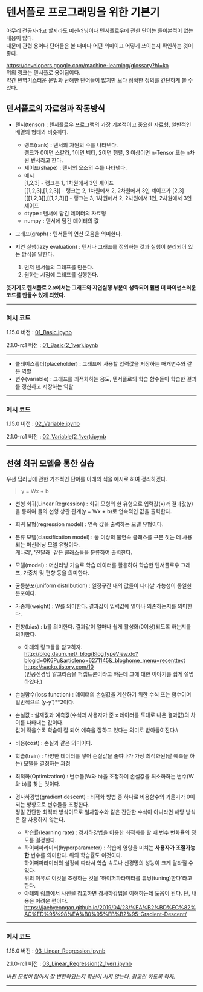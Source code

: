 # 텐서플로 프로그래밍을 위한 기본기

아무리 전공자라고 할지라도 머신러닝이나 텐서플로우에 관한 단어는 들어본적이 없는 내용이 많다.\
때문에 관련 용어나 단어들은 볼 때마다 어떤 의미이고 어떻게 쓰이는지 확인하는 것이 좋다.

https://developers.google.com/machine-learning/glossary?hl=ko \
위의 링크는 텐서플로 용어집이다.\
약간 번역기스러운 문법과 난해한 단어들이 많지만 보다 정확한 정의를 간단하게 볼 수 있다.

## 텐서플로의 자료형과 작동방식

+ 텐서(tensor) : 텐서플로우 프로그램의 가장 기본적이고 중요한 자료형, 일반적인 배열의 형태와 비슷하다.
  + 랭크(rank) : 텐서의 차원의 수를 나타낸다. \
  랭크가 0이면 스칼라, 1이면 벡터, 2이면 행렬, 3 이상이면 n-Tensor 또는 n차원 텐서라고 한다.
  + 셰이프(shape) : 텐서의 요소의 수를 나타낸다.
  + 예시\
  [1,2,3] - 랭크는 1, 1차원에서 3인 셰이프\
  [[1,2,3],[1,2,3]] - 랭크는 2, 1차원에서 2, 2차원에서 3인 셰이프가 [2,3]\
  [[[1,2,3]],[[1,2,3]]] - 랭크는 3, 1차원에서 2, 2차원에서 1인, 2차원에서 3인 셰이프
  + dtype : 텐서에 담긴 데이터의 자료형
  + numpy : 텐서에 담긴 데이터의 값
  
+ 그래프(graph) : 텐서들의 연산 모음을 의미한다. 
+ 지연 실행(lazy evaluation) : 텐서나 그래프를 정의하는 것과 실행이 분리되어 있는 방식을 말한다.
  1. 먼저 텐서들의 그래프를 만든다.
  2. 원하는 시점에 그래프를 실행한다.

**웃기게도 텐서플로 2.x에서는 그래프와 지연실행 부분이 생략되어 훨씬 더 파이썬스러운 코드를 만들수 있게 되었다.**

---
### 예시 코드

1.15.0 버전 : [01_Basic.ipynb](https://github.com/ii200400/Tensorflow_Tutorial/blob/master/03%20-%20TensorFlow%20Basic/01_Basic.ipynb)

2.1.0-rc1 버전 : [01_Basic(2_1ver).ipynb](https://github.com/ii200400/Tensorflow_Tutorial/blob/master/03%20-%20TensorFlow%20Basic/01_Basic(2_1ver).ipynb)

---

+ 플레이스홀더(placeholder) : 그래프에 사용할 입력값을 저장하는 매개변수와 같은 역할
+ 변수(variable) : 그래프를 최적화하는 용도, 텐서플로의 학습 함수들이 학습한 결과를 갱신하고 저장하는 역할

---
### 예시 코드

1.15.0 버전 : [02_Variable.ipynb](https://github.com/ii200400/Tensorflow_Tutorial/blob/master/03%20-%20TensorFlow%20Basic/02_Variable.ipynb)

2.1.0-rc1 버전 : [02_Variable(2_1ver).ipynb](https://github.com/ii200400/Tensorflow_Tutorial/blob/master/03%20-%20TensorFlow%20Basic/02_Variable(2_1ver).ipynb)

---

## 선형 회귀 모델을 통한 실습

우선 딥러닝에 관한 기초적인 단어를 아래의 식을 예시로 하여 정리하겠다.

> y = Wx + b

+ 선형 회귀(Linear Regression) : 회귀 모형의 한 유형으로 입력값(x)과 결과값(y)을 통하여 둘의 선형 상관 관계(y = Wx + b)로 연속적인 값을 출력한다.
+ 회귀 모형(regression model) : 연속 값을 출력하는 모델 유형이다. 
+ 분류 모델(classification model) : 둘 이상의 불연속 클래스를 구분 짓는 데 사용되는 머신러닝 모델 유형이다.\
개나리', '진달래' 같은 클래스들을 분류하여 출력한다.

+ 모델(model) : 머신러닝 기술로 학습 데이터를 활용하여 학습한 텐서플로우 그래프, 가중치 및 편향 등을 의미한다.
+ 균등분포(uniform distribution) : 일정구간 내의 값들이 나타날 가능성이 동일한 분포이다.
+ 가중치(weight) : W를 의미한다. 결과값이 입력값에 얼마나 의존하는지를 의미한다.
+ 편향(bias) : b를 의미한다. 결과값이 얼마나 쉽게 활성화(0이상)되도록 하는지를 의미한다.
  + 아래의 링크들을 참고하자.\
  http://blog.daum.net/_blog/BlogTypeView.do?blogid=0K6Pu&articleno=6271145&_bloghome_menu=recenttext \
  https://sacko.tistory.com/10 \
  (인공신경망 알고리즘을 퍼셉트론이라고 하는데 그에 대한 이야기를 쉽게 설명하였다.)

+ 손실함수(loss function) : 데이터의 손실값을 계산하기 위한 수식 또는 함수이며 일반적으로 (y-y`)\*\*2이다.
+ 손실값 : 실재값과 예측값(수식과 사용자가 준 x 데이터를 토대로 나온 결과값)의 차이를 나타내는 값이다.\
값이 작을수록 학습이 잘 되어 예측을 잘하고 있다는 의미로 받아들여진다.\
+ 비용(cost) : 손실과 같은 의미이다.
+ 학습(train) : 다양한 데이터를 넣어 손실값을 줄여나가 가장 최적화된(잘 예측을 하는) 모델을 결정하는 과정
+ 최적화(Optimization) : 변수들(W와 b)을 조정하여 손실값을 최소화하는 변수(W와 b)를 찾는 것이다. 
+ 경사하강법(gradient descent) : 최적화 방법 중 하나로 비용함수의 기울기가 0이 되는 방향으로 변수들을 조정한다.\
정말 간단한 최적화 방식이므로 일차함수와 같은 간단한 수식이 아니라면 해당 방식은 잘 사용하지 않는다. 
  + 학습률(learning rate) : 경사하강법을 이용한 최적화를 할 때 변수 변화율의 정도를 결정한다.
  + 하이퍼파라미터(hyperparameter) : 학습에 영향을 미치는 **사용자가 조절가능한** 변수를 의미한다. 위의 학습률도 이것이다.\
  하이퍼파라미터의 설정에 따라서 학습 속도나 신경망의 성능이 크게 달라질 수 있다.\
  위의 이유로 이것을 조정하는 것을 '하이퍼파라미터를 튜닝(tuning)한다'라고 한다.
  + 아래의 링크에서 사진을 참고하면 경사하강법을 이해하는데 도움이 된다. 단, 내용은 어려운 편이다.\
  https://jaehyeongan.github.io/2019/04/23/%EA%B2%BD%EC%82%AC%ED%95%98%EA%B0%95%EB%B2%95-Gradient-Descent/

---
### 예시 코드

1.15.0 버전 : [03_Linear_Regression.ipynb](https://github.com/ii200400/Tensorflow_Tutorial/blob/master/03%20-%20TensorFlow%20Basic/03_Linear_Regression.ipynb)

2.1.0-rc1 버전 : [03_Linear_Regression(2_1ver).ipynb](https://github.com/ii200400/Tensorflow_Tutorial/blob/master/03%20-%20TensorFlow%20Basic/03_Linear_Regression(2_1ver).ipynb)

*바뀐 문법이 많아서 잘 변환하였는지 확신이 서지 않는다. 참고만 하도록 하자.*

---
